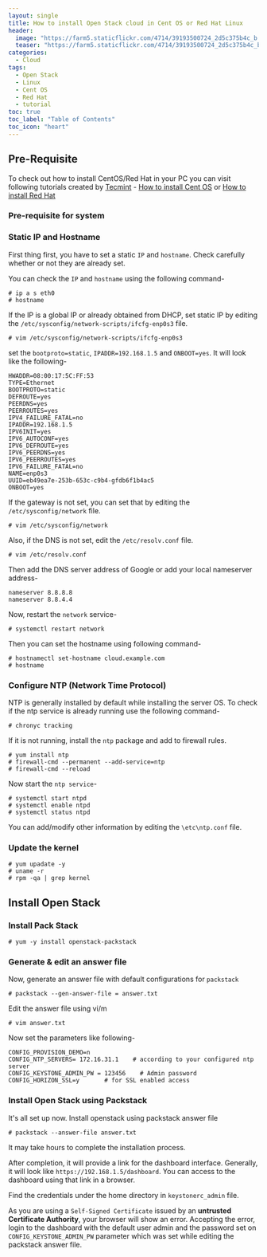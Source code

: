 ```yaml
---
layout: single
title: How to install Open Stack cloud in Cent OS or Red Hat Linux
header: 
  image: "https://farm5.staticflickr.com/4714/39193500724_2d5c375b4c_b.jpg"
  teaser: "https://farm5.staticflickr.com/4714/39193500724_2d5c375b4c_b.jpg"
categories: 
  - Cloud
tags:
  - Open Stack
  - Linux
  - Cent OS
  - Red Hat
  - tutorial
toc: true
toc_label: "Table of Contents"
toc_icon: "heart" 
---
```


## Pre-Requisite 
To check out how to install CentOS/Red Hat in your PC you can visit following tutorials created by [Tecmint][tec] -
[How to install Cent OS][cent] or
[How to install Red Hat][red]

[tec]: https://www.tecmint.com/
[cent]: https://www.tecmint.com/centos-7-installation/
[red]: https://www.tecmint.com/redhat-enterprise-linux-7-installation/

### Pre-requisite for system

### Static IP and Hostname
First thing first, you have to set a static `IP` and `hostname`. Check carefully whether or not they are already set.

You can check the `IP` and `hostname` using the following command-

```
# ip a s eth0
# hostname
```

If the IP is a global IP or already obtained from DHCP, set static IP by editing the `/etc/sysconfig/network-scripts/ifcfg-enp0s3` file.

```
# vim /etc/sysconfig/network-scripts/ifcfg-enp0s3
```

set the `bootproto=static`, `IPADDR=192.168.1.5` and `ONBOOT=yes`. It will look like the following-

```
HWADDR=08:00:17:5C:FF:53
TYPE=Ethernet
BOOTPROTO=static
DEFROUTE=yes
PEERDNS=yes
PEERROUTES=yes
IPV4_FAILURE_FATAL=no
IPADDR=192.168.1.5
IPV6INIT=yes
IPV6_AUTOCONF=yes
IPV6_DEFROUTE=yes
IPV6_PEERDNS=yes
IPV6_PEERROUTES=yes
IPV6_FAILURE_FATAL=no
NAME=enp0s3
UUID=eb49ea7e-253b-653c-c9b4-gfdb6f1b4ac5
ONBOOT=yes
```

If the gateway is not set, you can set that by editing the `/etc/sysconfig/network` file.

```
# vim /etc/sysconfig/network
```

Also, if the DNS is not set, edit the `/etc/resolv.conf` file.

```
# vim /etc/resolv.conf
```

Then add the DNS server address of Google or add your local nameserver address-

```
nameserver 8.8.8.8
nameserver 8.8.4.4
```

Now, restart the `network` service-

```
# systemctl restart network
```

Then you can set the hostname using following command-

```
# hostnamectl set-hostname cloud.example.com
# hostname
```

### Configure NTP (Network Time Protocol)
NTP is generally installed by default while installing the server OS. To check if the ntp service is already running use the following command-

```
# chronyc tracking
```

If it is not running, install the `ntp` package and add to firewall rules.

```
# yum install ntp
# firewall-cmd --permanent --add-service=ntp 
# firewall-cmd --reload
```

Now start the `ntp service`-

```
# systemctl start ntpd
# systemctl enable ntpd
# systemctl status ntpd
```

You can add/modify other information by editing the `\etc\ntp.conf` file.

### Update the kernel
```
# yum upadate -y
# uname -r
# rpm -qa | grep kernel
```

## Install Open Stack
### Install Pack Stack

```
# yum -y install openstack-packstack
```

### Generate & edit an answer file
Now, generate an answer file with default configurations for `packstack`

```
# packstack --gen-answer-file = answer.txt
```

Edit the answer file using vi/m

```
# vim answer.txt
```

Now set the parameters like following-

```
CONFIG_PROVISION_DEMO=n
CONFIG_NTP_SERVERS= 172.16.31.1    # according to your configured ntp server
CONFIG_KEYSTONE_ADMIN_PW = 123456    # Admin password
CONFIG_HORIZON_SSL=y       # for SSL enabled access
```

### Install Open Stack using Packstack
It's all set up now. Install openstack using packstack answer file

```
# packstack --answer-file answer.txt
```

It may take hours to complete the installation process. 

After completion, it will provide a link for the dashboard interface. Generally, it will look like `https://192.168.1.5/dashboard`. You can access to the dashboard using that link in a browser.

Find the credentials under the home directory in `keystonerc_admin` file.

As you are using a `Self-Signed Certificate` issued by an **untrusted Certificate Authority**, your browser will show an error.
Accepting the error, login to the dashboard with the default user admin and the password set on `CONFIG_KEYSTONE_ADMIN_PW` parameter which was set while editing the packstack answer file.
